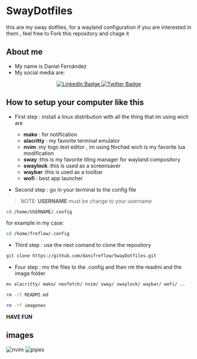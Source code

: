 # SwayDotfiles
this are my sway dotfiles, for a wayland configuration if you are interested in them , feel free to Fork this repository and chage it

## About me
* My name is Daniel Fernández
* My social media are:
<div id="badges" align="center">
  <a href="https://www.linkedin.com/in/daniel-fern%C3%A1ndez-43775723b/">
    <img src="https://img.shields.io/badge/LinkedIn-blue?style=for-the-badge&logo=linkedin&logoColor=white" alt="LinkedIn Badge"/>
  </a>
  <a href="https://twitter.com/dani_freflow">
    <img src="https://img.shields.io/badge/Twitter-blue?style=for-the-badge&logo=twitter&logoColor=white" alt="Twitter Badge"/>
  </a>
</div>

## How to setup your computer like this

* First step : install a linux distribution with all the thing that im using wich are
    * **mako** : for notification
   * **alacritty** : my favorite terminal emulator
   * **nvim** :my togo text editor , im using Nvchad wich is my favorite lua modification
   * **sway** :this is my favorite tiling manager for wayland compository
   * **swaylock** :this is used as a screensaver
   * **waybar** :this is used as a toolbar
   * **wofi** : best app launcher 

* Second step : go in your terminal to the config file
>NOTE: **USERNAME** must be change to your username
```sh
cd /home/USERNAME/.config
```
for example in my case:
```sh
cd /home/freflow/.config
```
* Third step : use the next comand to clone the repository
```sh
git clone https://github.com/danifreflow/SwayDotfiles.git
```
* Four step :  mv the files to the .config and then rm the readmi and the image folder
```sh
mv alacritty/ mako/ neofetch/ nvim/ sway/ swaylock/ waybar/ wofi/ ..
```
```sh
rm -rf READMI.md
```
```sh
rm -rf imagenes
```
**HAVE FUN**

## images

![nvim](https://github.com/danifreflow/SwayDotfiles/blob/main/imagenes/nvim.png)
![pipes](https://github.com/danifreflow/SwayDotfiles/blob/main/imagenes/pipes.png)
